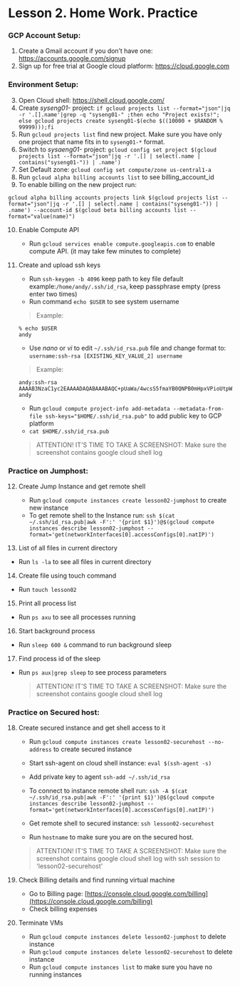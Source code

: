 
# Lesson 2. Home Work. Practice
### GCP Account Setup:
1. Create a Gmail account if you don’t have one: https://accounts.google.com/signup
2. Sign up for free trial at Google cloud platform: https://cloud.google.com

### Environment Setup:
3. Open Cloud shell: https://shell.cloud.google.com/
4. Create *syseng01-* project: `if gcloud projects list --format="json"|jq -r '.[].name'|grep -q "syseng01-" ;then echo "Project exists!"; else gcloud projects create syseng01-$(echo $((10000 + $RANDOM % 99999)));fi`
5. Run `gcloud projects list` find new project. Make sure you have only one project that name fits in to `syseng01-*` format.
6. Switch to *sysaeng01-* project: `gcloud config set project $(gcloud projects list --format="json"|jq -r '.[] | select(.name | contains("syseng01-")) | .name')`
7. Set Default zone: `gcloud config set compute/zone us-central1-a`
8. Run `gcloud alpha billing accounts list` to see billing_account_id
9. To enable billing on the new project run: 
```
gcloud alpha billing accounts projects link $(gcloud projects list --format="json"|jq -r '.[] | select(.name | contains("syseng01-")) | .name') --account-id $(gcloud beta billing accounts list --format="value(name)")
```
10. Enable Compute API
	- Run `gcloud services enable compute.googleapis.com` to enable compute API. (it may take few minutes to complete)
11. Create and upload ssh keys
	- Run `ssh-keygen -b 4096` keep path to key file default example:`/home/andy/.ssh/id_rsa`, keep passphrase empty (press enter two times)
	- Run command `echo $USER` to see system username
	> Example: 
	```
	% echo $USER
	andy
	```
	- Use *nano* or *vi* to edit `~/.ssh/id_rsa.pub` file and change format to: `username:ssh-rsa [EXISTING_KEY_VALUE_2] username`
	> Example: 
	```
	andy:ssh-rsa AAAAB3NzaC1yc2EAAAADAQABAAABAQC+pUaWa/4wcsS5fmaYB0QNPB0mHpxVPioUtpWGaKko1ajZ76Cji+xFIcXofxsdTxFuczH188SYCDQsmZTtygDK4yQS0fsxQ336uFkMPgt7XYy66Hw+ZB+2liSV8NWq0fXObTMWyb0/l29Oilbw7bQtPtagAqrWWgigwgv1qOKKEAQx8R7Eluynid5QX+M1bBv53tlsbOwEXluPJ4Uhq1g7Rh3OTo2pVdcmnbYMZ+hio8q5W9MFC6VyHoOq7ZbCkzgIztmKhTcBYOlsOKYCzI2xF2vmf0Qx9MqxeyDG8QmyiW0nXXO80Xgmu96eYzsGDdSK2ORiGT8ikO1XZmBv5b+x andy
	```
	- Run `gcloud compute project-info add-metadata --metadata-from-file ssh-keys="$HOME/.ssh/id_rsa.pub"` to add public key to GCP platform
	- `cat $HOME/.ssh/id_rsa.pub`

	> ATTENTION!
	> IT'S TIME TO TAKE A SCREENSHOT:  Make sure the screenshot contains google cloud shell log 

### Practice on Jumphost:
12. Create Jump Instance and get remote shell
	- Run `gcloud compute instances create lesson02-jumphost` to create new instance
 	- To get remote shell to the Instance run:
`ssh $(cat ~/.ssh/id_rsa.pub|awk -F':' '{print $1}')@$(gcloud compute instances describe lesson02-jumphost --format='get(networkInterfaces[0].accessConfigs[0].natIP)')`

13. List of all files in current directory
  - Run `ls -la` to see all files in current directory
14. Create file using touch command
  - Run `touch lesson02`
15. Print all process list
  - Run `ps axu` to see all processes running
16. Start background process
  - Run `sleep 600 &` command to run background sleep
17. Find process id of the sleep
  - Run `ps aux|grep sleep` to see process parameters

	> ATTENTION!
	> IT'S TIME TO TAKE A SCREENSHOT:  Make sure the screenshot contains google cloud shell log 

### Practice on Secured host:
18. Create secured instance and get shell access to it
	- Run `gcloud compute instances create lesson02-securehost --no-address` to create secured instance
	- Start ssh-agent on cloud shell instance: `eval $(ssh-agent -s)`
	- Add private key to agent `ssh-add ~/.ssh/id_rsa`
	- To connect to instance remote shell run: 
`ssh -A $(cat ~/.ssh/id_rsa.pub|awk -F':' '{print $1}')@$(gcloud compute instances describe lesson02-jumphost --format='get(networkInterfaces[0].accessConfigs[0].natIP)')`

	- Get remote shell to secured instance: `ssh lesson02-securehost`
	- Run `hostname` to make sure you are on the secured host.

	> ATTENTION!
	> IT'S TIME TO TAKE A SCREENSHOT:  Make sure the screenshot contains google cloud shell log with ssh session to 'lesson02-securehost'

19. Check Billing details and find running virtual machine
	- Go to Billing page: [https://console.cloud.google.com/billing](https://console.cloud.google.com/billing)
	- Check billing expenses

21. Terminate VMs
	- Run `gcloud compute instances delete lesson02-jumphost` to delete instance
	- Run `gcloud compute instances delete lesson02-securehost` to delete instance
	- Run `gcloud compute instances list` to make sure you have no running instances
